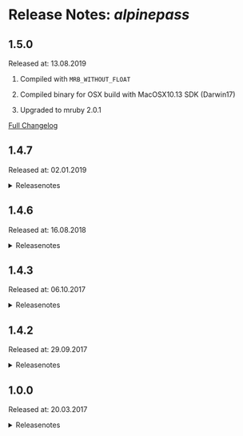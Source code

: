 # Release Notes: _alpinepass_

## 1.5.0

Released at: 13.08.2019

1. Compiled with `MRB_WITHOUT_FLOAT`

2. Compiled binary for OSX build with MacOSX10.13 SDK (Darwin17)

3. Upgraded to mruby 2.0.1

[Full Changelog](https://github.com/appplant/alpinepass/compare/1.4.7...1.5.0)

## 1.4.7

Released at: 02.01.2019

<details><summary>Releasenotes</summary>
<p>

1. Print errors and warning to SDTOUT with colors.

2. Handle unknown types as generic instead of invalid.

3. Dropped compatibility with orbit v1.4.6 due to breaking changes in _fifa_.

4. Removed LVAR section for non test builds.

5. Upgraded to mruby 2.0.0

</p>

[Full Changelog](https://github.com/appplant/alpinepass/compare/1.4.6...1.4.7)
</details>

## 1.4.6

Released at: 16.08.2018

<details><summary>Releasenotes</summary>
<p>

Tool has been fully reworked.

    $ alpinepass -h

    Usage: alpinepass [options...] -i input_file [-o output_file] matchers...
    Options:
    -i, --input     Path to the input file
    -o, --output    Path to the output file
    -f, --format    Format of the output file
                    Defaults to: fifa
    -c, --check     Check the content of the input file
    -p, --pretty    Pretty print output
    -s, --secrets   Export secrets like passwords
    -h, --help      This help text
    -v, --version   Show version number

Transform the _KeePass_ file by using the `$ORBIT_HOME/config/orbit.xsl` stylesheet:

    KPScript -c:Export "%ORBIT_HOME%\config\orbit.kdbx" -pw:MyPw -Format:"Transform using XSL Stylesheet" -XslFile:"%ORBIT_HOME%\config\orbit.xsl" -OutFile:"%ORBIT_HOME%\config\orbit.export"

Then convert the exported data into a valid knowledge database for _fifa_:

    $ alpinepass -i keepass.export -f fifa -o orbit.json

To create a knowledge database for _fifa_ containing production databases only:

    $ alpinepass -i keepass.export -f fifa -o orbit.json type=db@env=prod

See [here](https://keepass.info/help/v2_dev/scr_sc_index.html#export) for how to use KPScript with single command operations to perform simple database operations. Of course you can also use the GUI to perform the export.

</p>

[Full Changelog](https://github.com/appplant/alpinepass/compare/1.4.3...1.4.6)
</details>

## 1.4.3

Released at: 06.10.2017

<details><summary>Releasenotes</summary>
<p>

1. Support multiple users for each system configuration.

2. Improve error messages, do not show the help text when an error occurs.

</p>

[Full Changelog](https://github.com/appplant/alpinepass/compare/567d876072c20ade96c2de50de5c58707658311e...0224af8cbe1869f2bf9151e62ea75f827570fc04)
</details>

## 1.4.2

Released at: 29.09.2017

<details><summary>Releasenotes</summary>
<p>

1. Adjust the release script.

2. Introduce the "tool" configuration type.

3. Improved error messages. When an error occurs an error message is shown which indicates the error reason followed by the help text.

4. Add the "--debug" flag which prints the stacktrace when an error occurs. No help text is shown.

5. New filter logic:
    * "Exact" filters "key=value" match when the key's content matches exactly the filter value. "Earth" matches "Earth" but not "Earths".
    * "Contains" filters "key:value" match then the filter value is contained anywhere in the key's content. "Bar" matches "FooBar" and "BarFoo" but not "BazFoo".

</p>

[Full Changelog](https://github.com/appplant/alpinepass/compare/0224af8cbe1869f2bf9151e62ea75f827570fc04...3051f84b40aecbb59355c22fd4dd7a79c6833c51)
</details>

## 1.0.0

Released at: 20.03.2017

<details><summary>Releasenotes</summary>
<p>

1. Basic functionality. Read "input.yml" and write "output.json".
    ```
    $ ls
    input.yml
    $ alpinepass
    $ ls
    input.yml output.json
    ```

2. New "input" flag for specifying the input file.
    ```
    $ alpinepass -i /path/to/input.yml
    ```

3. New "output" flag for specifying the output file.
    ```
    $ alpinepass -o /path/to/output.json
    ```

4. New "display" flag for previewing the output in the console. An output file will not be written.
    ```
    $ alpinepass -d
    [{"id": "B01.prod.server.PROD-App","title": "PROD App","location": "B01","environment": "prod","user": "prodUserB01"}]
    ```

5. New "readable" flag for formatting the output. It works with both output file and console output!
    ```
    $ alpinepass -r
    $ cat output.yml
    [
        {
            "id": "B01.prod.server.PROD-App",
            "title": "PROD App",
            "location": "B01",
            "environment": "prod",
            "user": "prodUserB01"
        }
    ]
    $ alpinepass -d -r
    [
        {
            "id": "B01.prod.server.PROD-App",
            "title": "PROD App",
            "location": "B01",
            "environment": "prod",
            "user": "prodUserB01"
        }
    ]
    ```

6. New "passwords" flag for including passwords in the output.
    ```
    $ alpinepass -d -p
    [
        {
            "id": "B01.prod.server.PROD-App",
            "title": "PROD App",
            "location": "B01",
            "environment": "prod",
            "user": "prodUserB01",
            "password": "prod_pw"
        }
    ]
    ```

7. New "filter" flag for filtering the input.
    ```
    $ alpinepass -d -p
    [
        {
            "id": "B01.prod.server.PROD-App",
            "title": "PROD App",
            "location": "B01",
            "environment": "prod",
            "user": "prodUserB01",
            "password": "prod_pw"
        },
        {
            "id": "D02.prod.server.PROD-App",
            "title": "PROD App",
            "location": "D02",
            "environment": "prod",
            "user": "prodUserD02",
            "password": "prod_pw"
        }
    ]
    $ alpinepass -d -p -f location:D02
    [
        {
            "id": "D02.prod.server.PROD-App",
            "title": "PROD App",
            "location": "D02",
            "environment": "prod",
            "user": "prodUserD02",
            "password": "prod_pw"
        }
    ]
    ```

8. Input verification checks that certain properties are present for the different configuration types.

9. New "skip" flag for disabling input verification.
    ```
    $ alpinepass -d -r -s
    [
        {
            "id": "B01.prod.server.PROD-App",
            "title": "PROD DB",
            "location": "B01",
            "environment": "prod",
            "user": "prodUserB01",
            "host": "prodDatabase.B01"
        }
    ]
    $ alpinepass -d -r
    The host "prodDatabase.B01" does not match the naming convention "[environment]Db.[location]".
    ```

</p>

[Full Changelog](https://github.com/appPlant/alpinepass/compare/ebf72cfa34e40dc418ec45b42c9a902a1abe5a20...3051f84b40aecbb59355c22fd4dd7a79c6833c51)
</details>